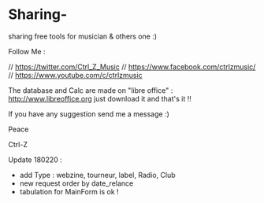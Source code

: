 # Sharing-
sharing free tools for musician & others one :)

Follow Me :

// https://twitter.com/Ctrl_Z_Music
// https://www.facebook.com/ctrlzmusic/
// https://www.youtube.com/c/ctrlzmusic


The database and Calc are made on "libre office" : http://www.libreoffice.org
just download it and that's it !!

If you have any suggestion send me a message :)

Peace 

Ctrl-Z


Update 180220 : 
* add Type : webzine, tourneur, label, Radio, Club
* new request order by date_relance
* tabulation for MainForm is ok ! 
                
